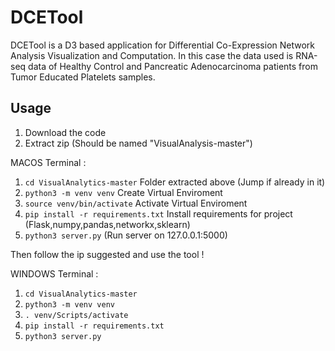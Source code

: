 # DCETool 

DCETool is a D3 based application for Differential Co-Expression Network Analysis Visualization and Computation. In this case the data used is RNA-seq data of Healthy Control and Pancreatic Adenocarcinoma patients from Tumor Educated Platelets samples.

## Usage

1) Download the code 
2) Extract zip (Should be named "VisualAnalysis-master")

MACOS Terminal :

1) ``cd VisualAnalytics-master`` Folder extracted above (Jump if already in it)
2) ``python3 -m venv venv`` Create Virtual Enviroment
3) ``source venv/bin/activate`` Activate Virtual Enviroment
4) ``pip install -r requirements.txt`` Install requirements for project (Flask,numpy,pandas,networkx,sklearn)
5) ``python3 server.py`` (Run server on 127.0.0.1:5000)

Then follow the ip suggested and use the tool !

WINDOWS Terminal :

1) ``cd VisualAnalytics-master``
2) ``python3 -m venv venv``
3) ``. venv/Scripts/activate``
4) ``pip install -r requirements.txt``
5) ``python3 server.py``
